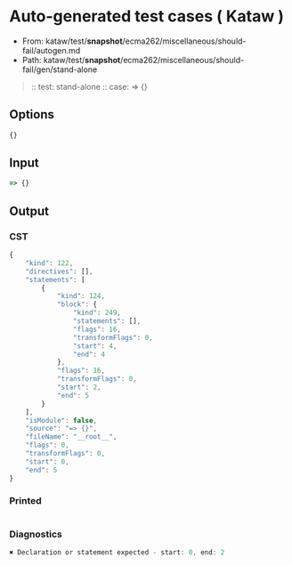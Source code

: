 # Auto-generated test cases ( Kataw )
- From: kataw/test/__snapshot__/ecma262/miscellaneous/should-fail/autogen.md
- Path: kataw/test/__snapshot__/ecma262/miscellaneous/should-fail/gen/stand-alone
> :: test: stand-alone
> :: case: => {}
## Options

`````js
{}
`````
## Input

`````js
=> {}
`````
## Output

### CST

```javascript
{
    "kind": 122,
    "directives": [],
    "statements": [
        {
            "kind": 124,
            "block": {
                "kind": 249,
                "statements": [],
                "flags": 16,
                "transformFlags": 0,
                "start": 4,
                "end": 4
            },
            "flags": 16,
            "transformFlags": 0,
            "start": 2,
            "end": 5
        }
    ],
    "isModule": false,
    "source": "=> {}",
    "fileName": "__root__",
    "flags": 0,
    "transformFlags": 0,
    "start": 0,
    "end": 5
}
```

### Printed

```javascript

```

### Diagnostics

```javascript
✖ Declaration or statement expected - start: 0, end: 2

```

